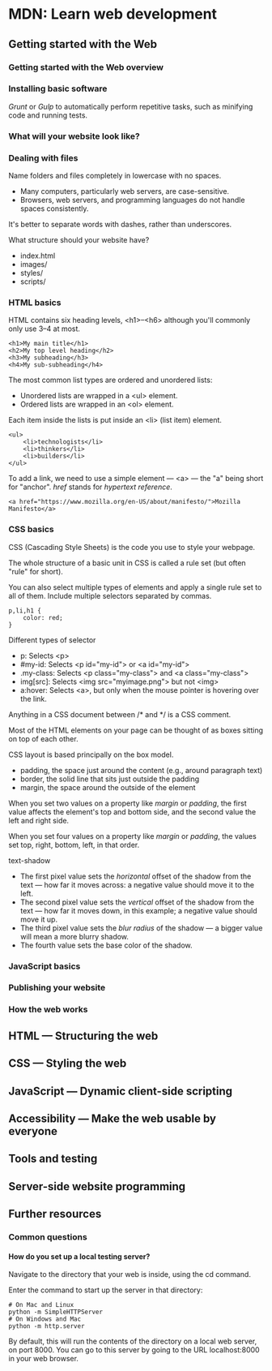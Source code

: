 # MDN: Learn web development

## Getting started with the Web

### Getting started with the Web overview

### Installing basic software

*Grunt* or *Gulp* to automatically perform repetitive tasks, such as minifying code and running tests.

### What will your website look like?

### Dealing with files

Name folders and files completely in lowercase with no spaces.

* Many computers, particularly web servers, are case-sensitive.
* Browsers, web servers, and programming languages do not handle spaces consistently.

It's better to separate words with dashes, rather than underscores.

What structure should your website have?

* index.html
* images/
* styles/
* scripts/

### HTML basics

HTML contains six heading levels, \<h1\>–\<h6\> although you'll commonly only use 3–4 at most.

    <h1>My main title</h1>
    <h2>My top level heading</h2>
    <h3>My subheading</h3>
    <h4>My sub-subheading</h4>

The most common list types are ordered and unordered lists:

* Unordered lists are wrapped in a \<ul\> element.
* Ordered lists are wrapped in an \<ol\> element.

Each item inside the lists is put inside an \<li\> (list item) element.

    <ul> 
        <li>technologists</li>
        <li>thinkers</li>
        <li>builders</li>
    </ul>

To add a link, we need to use a simple element — \<a\> — the "a" being short for "anchor". *href* stands for *hypertext reference*.

    <a href="https://www.mozilla.org/en-US/about/manifesto/">Mozilla Manifesto</a>

### CSS basics

CSS (Cascading Style Sheets) is the code you use to style your webpage.

The whole structure of a basic unit in CSS is called a rule set (but often "rule" for short).

You can also select multiple types of elements and apply a single rule set to all of them. Include multiple selectors separated by commas.

    p,li,h1 {
        color: red;
    }

Different types of selector

* p: Selects \<p\>
* #my-id: Selects \<p id="my-id"\> or \<a id="my-id"\>
* .my-class: Selects \<p class="my-class"\> and \<a class="my-class"\>
* img[src]: Selects \<img src="myimage.png"\> but not \<img\>
* a:hover: Selects \<a\>, but only when the mouse pointer is hovering over the link.

Anything in a CSS document between /* and */ is a CSS comment.

Most of the HTML elements on your page can be thought of as boxes sitting on top of each other.

CSS layout is based principally on the box model.

* padding, the space just around the content (e.g., around paragraph text)
* border, the solid line that sits just outside the padding
* margin, the space around the outside of the element

When you set two values on a property like *margin* or *padding*, the first value affects the element's top and bottom side, and the second value the left and right side.

When you set four values on a property like *margin* or *padding*, the values set top, right, bottom, left, in that order.

text-shadow

* The first pixel value sets the *horizontal* offset of the shadow from the text — how far it moves across: a negative value should move it to the left.
* The second pixel value sets the *vertical* offset of the shadow from the text — how far it moves down, in this example; a negative value should move it up.
* The third pixel value sets the *blur radius* of the shadow — a bigger value will mean a more blurry shadow.
* The fourth value sets the base color of the shadow.

### JavaScript basics

### Publishing your website

### How the web works

## HTML — Structuring the web

## CSS — Styling the web

## JavaScript — Dynamic client-side scripting

## Accessibility — Make the web usable by everyone

## Tools and testing

## Server-side website programming

## Further resources

### Common questions

#### How do you set up a local testing server?

Navigate to the directory that your web is inside, using the cd command.

Enter the command to start up the server in that directory:

    # On Mac and Linux
    python -m SimpleHTTPServer
    # On Windows and Mac
    python -m http.server

By default, this will run the contents of the directory on a local web server, on port 8000. You can go to this server by going to the URL localhost:8000 in your web browser.
